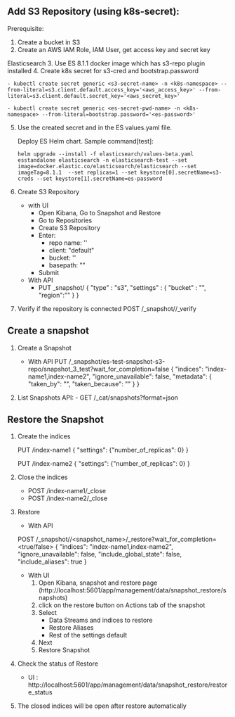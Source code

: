 
## Add S3 Repository (using k8s-secret):
Prerequisite:
1. Create a bucket in S3
2. Create an AWS IAM Role, IAM User, get access key and secret key

Elasticsearch
3. Use ES 8.1.1 docker image which has s3-repo plugin installed 
4. Create k8s secret for s3-cred and bootstrap.password

    - kubectl create secret generic <s3-secret-name> -n <k8s-namespace> --from-literal=s3.client.default.access_key='<aws_access_key>' --from-literal=s3.client.default.secret_key='<aws_secret_key>'

    - kubectl create secret generic <es-secret-pwd-name> -n <k8s-namespace> --from-literal=bootstrap.password='<es-password>'


5. Use the created secret <s3-secret-name> and <es-secret-pwd-name> in the ES values.yaml file.
    
    Deploy ES Helm chart.
    Sample command[test]:

    ```
    helm upgrade --install -f elasticsearch/values-beta.yaml esstandalone elasticsearch -n elasticsearch-test --set image=docker.elastic.co/elasticsearch/elasticsearch --set imageTag=8.1.1  --set replicas=1 --set keystore[0].secretName=s3-creds --set keystore[1].secretName=es-password
    ```

6. Create S3 Repository
   -  with UI
        - Open Kibana, Go to Snapshot and Restore
        - Go to Repositories
        - Create S3 Repository
        - Enter:
            - repo name: '<es-s3-repo-name>'
            - client: "default"
            - bucket: '<aws-s3-bucket-name>'
            - basepath: ""
        - Submit
    - With API
        - PUT _snapshot/<es-s3-repo-name>
            {
                "type" : "s3",
                "settings" : {
                "bucket" : "<aws-s3-bucket-name>",
                "region":"<aws-bucket-region>"
                }
            }
7.  Verify if the repository is connected
    POST /_snapshot/<es-s3-repo-name>/_verify



## Create a snapshot
1. Create a Snapshot

    - With API
        PUT /_snapshot/es-test-snapshot-s3-repo/snapshot_3_test?wait_for_completion=false
        {
        "indices": "index-name1,index-name2",
        "ignore_unavailable": false,
        "metadata": {
            "taken_by": "",
            "taken_because": ""
            }
        }

2. List Snapshots
    API:
        - GET /_cat/snapshots?format=json


## Restore the Snapshot
1. Create the indices

    PUT /index-name1
    {
    "settings": {"number_of_replicas": 0}
    }

    PUT /index-name2
    {
    "settings": {"number_of_replicas": 0}
    }

2. Close the indices
    - POST /index-name1/_close
    - POST /index-name2/_close

3. Restore
    - With API
    
    POST /_snapshot/<es-s3-repo-name>/<snapshot_name>/_restore?wait_for_completion=<true/false>
        {
        "indices": "index-name1,index-name2",
        "ignore_unavailable": false,
        "include_global_state": false,
        "include_aliases": true
        }

    - With UI
        1. Open Kibana, snapshot and restore page (http://localhost:5601/app/management/data/snapshot_restore/snapshots)
        2. click on the restore button on Actions tab of the snapshot
        3. Select
            - Data Streams and indices to restore
            - Restore Aliases
            - Rest of the settings default
        4. Next
        5. Restore Snapshot

4. Check the status of Restore
    - UI : http://localhost:5601/app/management/data/snapshot_restore/restore_status

5. The closed indices will be open after restore automatically

